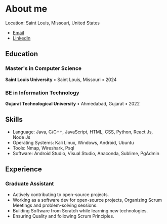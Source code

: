 # About me

Location: Saint Louis, Missouri, United States  
* [Email](mailto:chintakmanojkumar.joshi@slu.edu)
* [LinkedIn](https://www.linkedin.com/in/chintak-joshi-882260115/)

## Education

### Master's in Computer Science
**Saint Louis University** • Saint Louis, Missouri • 2024

### BE in Information Technology
**Gujarat Technological University** • Ahmedabad, Gujarat • 2022

## Skills

* Language: Java, C/C++, JavaScript, HTML, CSS, Python, React Js, Node Js
* Operating Systems: Kali Linux, Windows, Android, Ubuntu
* Tools: Nmap, Wireshark, Psql
* Software: Android Studio, Visual Studio, Anaconda, Sublime, PgAdmin

## Experience

### Graduate Assistant
* Actively contributing to open-source projects.
* Working as a software dev for open-source projects, Organizing Scrum Meetings and problem-solving sessions.
* Building Software from Scratch while learning new technologies.
* Ensuring Quality and following Scrum Principles.
